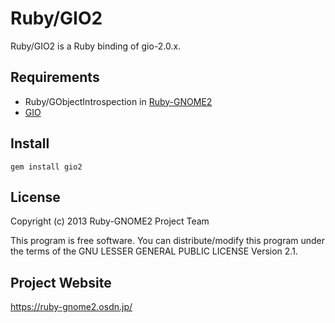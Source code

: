 # Ruby/GIO2

Ruby/GIO2 is a Ruby binding of gio-2.0.x.

## Requirements

* Ruby/GObjectIntrospection in
  [Ruby-GNOME2](https://ruby-gnome2.osdn.jp/)
* [GIO](http://library.gnome.org/devel/gio/stable)

## Install

    gem install gio2

## License

Copyright (c) 2013 Ruby-GNOME2 Project Team

This program is free software. You can distribute/modify this program
under the terms of the GNU LESSER GENERAL PUBLIC LICENSE Version 2.1.

## Project Website

https://ruby-gnome2.osdn.jp/
